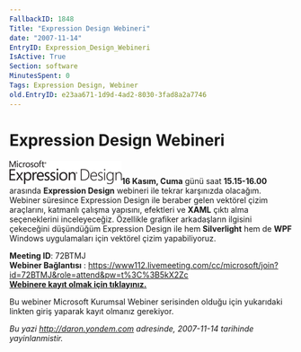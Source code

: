 ```yaml
---
FallbackID: 1848
Title: "Expression Design Webineri"
date: "2007-11-14"
EntryID: Expression_Design_Webineri
IsActive: True
Section: software
MinutesSpent: 0
Tags: Expression Design, Webiner
old.EntryID: e23aa671-1d9d-4ad2-8030-3fad8a2a7746
---
```

# Expression Design Webineri
**![](media/Expression_Design_Webineri/expression_design_logo.png)16
Kasım, Cuma** günü saat **15.15-16.00** arasında **Expression Design**
webineri ile tekrar karşınızda olacağım. Webiner süresince Expression
Design ile beraber gelen vektörel çizim araçlarını, katmanlı çalışma
yapısını, efektleri ve **XAML** çıktı alma seçeneklerini inceleyeceğiz.
Özellikle grafiker arkadaşların ilgisini çekeceğini düşündüğüm
Expression Design ile hem **Silverlight** hem de **WPF** Windows
uygulamaları için vektörel çizim yapabiliyoruz.

**Meeting ID**: 72BTMJ\
 **Webiner Bağlantısı** :
<https://www112.livemeeting.com/cc/microsoft/join?id=72BTMJ&role=attend&pw=t%3C%3B5kX2Zc>\
 [**Webinere kayıt olmak için
tıklayınız.**](http://msevents.microsoft.com/CUI/WebCastEventDetails.aspx?EventID=1032358776&EventCategory=2&culture=tr-TR&CountryCode=TR)

Bu webiner Microsoft Kurumsal Webiner serisinden olduğu için yukarıdaki
linkten giriş yaparak kayıt olmanız gerekiyor.



*Bu yazi http://daron.yondem.com adresinde, 2007-11-14 tarihinde yayinlanmistir.*
